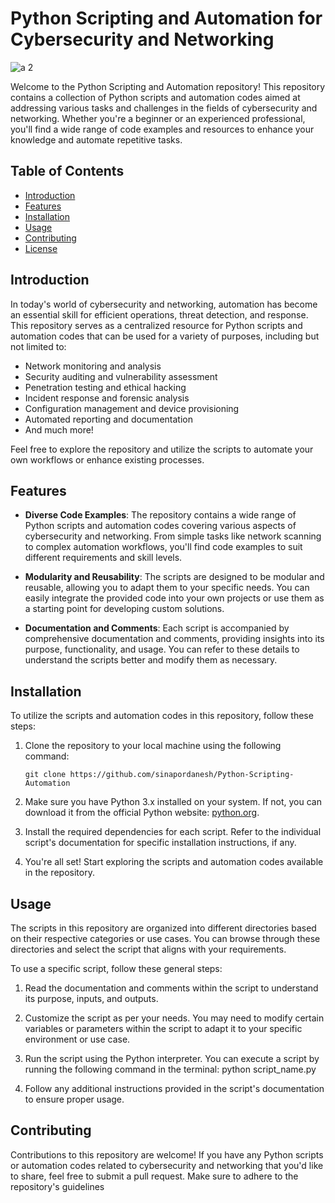 # Python Scripting and Automation for Cybersecurity and Networking

![a 2](https://github.com/sinapordanesh/Python-Scripting-Automation/assets/74850874/9c422f16-32fd-4915-bbe4-75f20fd54171)


Welcome to the Python Scripting and Automation repository! This repository contains a collection of Python scripts and automation codes aimed at addressing various tasks and challenges in the fields of cybersecurity and networking. Whether you're a beginner or an experienced professional, you'll find a wide range of code examples and resources to enhance your knowledge and automate repetitive tasks.

## Table of Contents

- [Introduction](#introduction)
- [Features](#features)
- [Installation](#installation)
- [Usage](#usage)
- [Contributing](#contributing)
- [License](#license)

## Introduction

In today's world of cybersecurity and networking, automation has become an essential skill for efficient operations, threat detection, and response. This repository serves as a centralized resource for Python scripts and automation codes that can be used for a variety of purposes, including but not limited to:

- Network monitoring and analysis
- Security auditing and vulnerability assessment
- Penetration testing and ethical hacking
- Incident response and forensic analysis
- Configuration management and device provisioning
- Automated reporting and documentation
- And much more!

Feel free to explore the repository and utilize the scripts to automate your own workflows or enhance existing processes.

## Features

- **Diverse Code Examples**: The repository contains a wide range of Python scripts and automation codes covering various aspects of cybersecurity and networking. From simple tasks like network scanning to complex automation workflows, you'll find code examples to suit different requirements and skill levels.

- **Modularity and Reusability**: The scripts are designed to be modular and reusable, allowing you to adapt them to your specific needs. You can easily integrate the provided code into your own projects or use them as a starting point for developing custom solutions.

- **Documentation and Comments**: Each script is accompanied by comprehensive documentation and comments, providing insights into its purpose, functionality, and usage. You can refer to these details to understand the scripts better and modify them as necessary.

## Installation

To utilize the scripts and automation codes in this repository, follow these steps:

1. Clone the repository to your local machine using the following command:

    `git clone https://github.com/sinapordanesh/Python-Scripting-Automation`

2. Make sure you have Python 3.x installed on your system. If not, you can download it from the official Python website: [python.org](https://www.python.org/).

3. Install the required dependencies for each script. Refer to the individual script's documentation for specific installation instructions, if any.

4. You're all set! Start exploring the scripts and automation codes available in the repository.

## Usage

The scripts in this repository are organized into different directories based on their respective categories or use cases. You can browse through these directories and select the script that aligns with your requirements.

To use a specific script, follow these general steps:

1. Read the documentation and comments within the script to understand its purpose, inputs, and outputs.

2. Customize the script as per your needs. You may need to modify certain variables or parameters within the script to adapt it to your specific environment or use case.

3. Run the script using the Python interpreter. You can execute a script by running the following command in the terminal:
python script_name.py

4. Follow any additional instructions provided in the script's documentation to ensure proper usage.

## Contributing

Contributions to this repository are welcome! If you have any Python scripts or automation codes related to cybersecurity and networking that you'd like to share, feel free to submit a pull request. Make sure to adhere to the repository's guidelines
